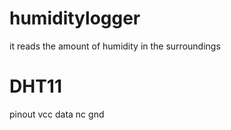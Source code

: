 # humiditylogger
it reads the amount of humidity in the surroundings
# DHT11
pinout vcc data nc gnd
